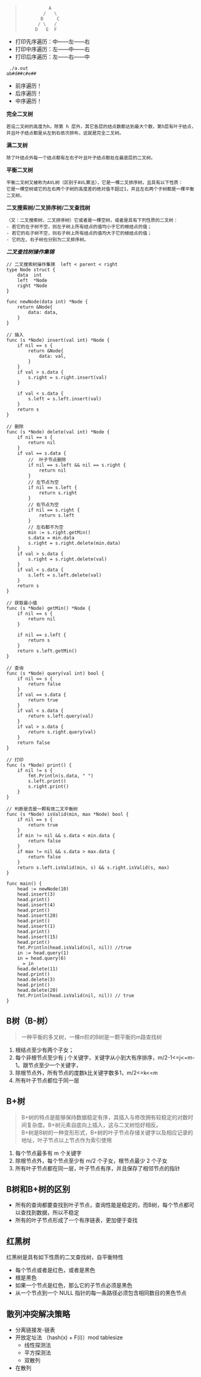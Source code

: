 >               A
>             /   \
>            B     C
>           / \   / 
>          D   E  F
>
* 打印先序遍历：中——左——右
* 打印中序遍历：左——中——右
* 打印后序遍历：左——右——中

```
 ./a.out
ab#d##c#e##
```

- 前序遍历！   
- 后序遍历！  
- 中序遍历！  

**完全二叉树**
```
若设二叉树的高度为h，除第 h 层外，其它各层的结点数都达到最大个数，第h层有叶子结点，并且叶子结点都是从左到右依次排布，这就是完全二叉树。
```
**满二叉树**
```
除了叶结点外每一个结点都有左右子叶且叶子结点都处在最底层的二叉树。
```
**平衡二叉树**
```
平衡二叉树又被称为AVL树（区别于AVL算法），它是一棵二叉排序树，且具有以下性质：
它是一棵空树或它的左右两个子树的高度差的绝对值不超过1，并且左右两个子树都是一棵平衡二叉树。
```
**二叉搜索树/二叉排序树/二叉查找树**
```
（又：二叉搜索树，二叉排序树）它或者是一棵空树，或者是具有下列性质的二叉树： 
- 若它的左子树不空，则左子树上所有结点的值均小于它的根结点的值； 
- 若它的右子树不空，则右子树上所有结点的值均大于它的根结点的值； 
- 它的左、右子树也分别为二叉排序树。
```
***二叉查找树操作集锦***
```golang
// 二叉搜索树操作集锦  left < parent < right
type Node struct {
	data  int
	left  *Node
	right *Node
}

func newNode(data int) *Node {
	return &Node{
		data: data,
	}
}

// 插入
func (s *Node) insert(val int) *Node {
	if nil == s {
		return &Node{
			data: val,
		}
	}
	if val > s.data {
		s.right = s.right.insert(val)
	}

	if val < s.data {
		s.left = s.left.insert(val)
	}
	return s
}

// 删除
func (s *Node) delete(val int) *Node {
	if nil == s {
		return nil
	}
	if val == s.data {
		//  叶子节点删除
		if nil == s.left && nil == s.right {
			return nil
		}
		// 左节点为空
		if nil == s.left {
			return s.right
		}
		// 右节点为空
		if nil == s.right {
			return s.left
		}
		// 左右都不为空
		min := s.right.getMin()
		s.data = min.data
		s.right = s.right.delete(min.data)
	}
	if val > s.data {
		s.right = s.right.delete(val)
	}
	if val < s.data {
		s.left = s.left.delete(val)
	}
	return s
}

// 获取最小值
func (s *Node) getMin() *Node {
	if nil == s {
		return nil
	}

	if nil == s.left {
		return s
	}
	return s.left.getMin()
}

// 查询
func (s *Node) query(val int) bool {
	if nil == s {
		return false
	}
	if val == s.data {
		return true
	}
	if val < s.data {
		return s.left.query(val)
	}
	if val > s.data {
		return s.right.query(val)
	}
	return false
}

// 打印
func (s *Node) print() {
	if nil != s {
		fmt.Println(s.data, " ")
		s.left.print()
		s.right.print()
	}
}

// 判断是否是一颗有效二叉平衡树
func (s *Node) isValid(min, max *Node) bool {
	if nil == s {
		return true
	}
	if min != nil && s.data < min.data {
		return false
	}
	if max != nil && s.data > max.data {
		return false
	}
	return s.left.isValid(min, s) && s.right.isValid(s, max)
}

func main() {
	head := newNode(10)
	head.insert(3)
	head.print()
	head.insert(4)
	head.print()
	head.insert(20)
	head.print()
	head.insert(1)
	head.print()
	head.insert(15)
	head.print()
	fmt.Println(head.isValid(nil, nil)) //true
	in := head.query(1)
	in = head.query(6)
	_ = in
	head.delete(11)
	head.print()
	head.delete(3)
	head.print()
	head.delete(20)
	fmt.Println(head.isValid(nil, nil)) // true
}
```

## B树（B-树）
> 一种平衡的多叉树，一棵m阶的B树是一颗平衡的m路查找树
1. 根结点至少有两个子女；
2. 每个非根节点至少有 j 个关键字，关键字从小到大有序排序，m/2-1<=j<=m-1。跟节点至少一个关键字，
3. 除根节点外，所有节点的度数k比关键字数多1，m/2<=k<=m
4. 所有叶子节点都位于同一层

## B+树
> B+树的特点是能够保持数据稳定有序，其插入与修改拥有较稳定的对数时间复杂度。B+树元素自底向上插入，这与二叉树恰好相反。<br>
> B+树是B树的一种变形形式，B+树的叶子节点存储关键字以及相应记录的地址，叶子节点以上节点作为索引使用
1. 每个节点最多有 m 个关键字
2. 除根节点外，每个节点至少有 m/2 个子女，根节点最少 2 个子女
3. 所有叶子节点都在同一层，叶子节点有序，并且保存了相邻节点的指针

## B树和B+树的区别
- 所有的查询都要查找到叶子节点，查询性能是稳定的，而B树，每个节点都可以查找到数据，所以不稳定
- 所有的叶子节点形成了一个有序链表，更加便于查找

## 红黑树
红黑树是具有如下性质的二叉查找树，自平衡特性
- 每个节点或者是红色，或者是黑色
- 根是黑色
- 如果一个节点是红色，那么它的子节点必须是黑色
- 从一个节点到一个 NULL 指针的每一条路径必须包含相同数目的黑色节点

## 散列冲突解决策略
- 分离链接发-链表
- 开放定址法 （hash(x) + F(i)）mod tablesize
    - 线性探测法
    - 平方探测法
    - 双散列
- 在散列
